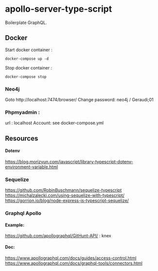 # apollo-server-type-script
Boilerplate GraphQL. 

## Docker
Start docker container :

```ssh
docker-compose up -d
```

Stop docker container :

```ssh
docker-compose stop
```

### Neo4j
Goto http://localhost:7474/browser/
Change password: neo4j / Geraudi;01

### Phpmyadmin :
url : localhost
Account: see docker-compose.yml


## Resources

#### Dotenv
https://blog.morizyun.com/javascript/library-typescript-dotenv-environment-variable.html

### Sequelize
https://github.com/RobinBuschmann/sequelize-typescript
https://michalzalecki.com/using-sequelize-with-typescript/
https://gorrion.io/blog/node-express-js-typescript-sequelize/

### Graphql Apollo

#### Example:
https://github.com/apollographql/GitHunt-API/ : knex

#### Doc:
https://www.apollographql.com/docs/guides/access-control.html
https://www.apollographql.com/docs/graphql-tools/connectors.html


